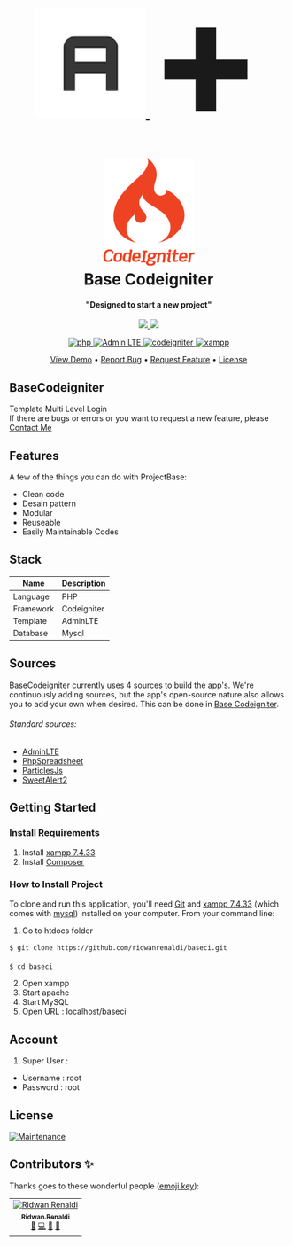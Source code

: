 <div align="center">
  <h1 align="center">
    <br>
    <a href="https://adminlte.io/" title="AdminLTE">
      <img src="assets/adminlte/dist/img/AdminLTELogo.png" alt="AdminLTE" width="200">
    </a>
    <span style="font-size: 300px;">+</span>
    <a href="https://www.codeigniter.com/" title="Codeigniter">
      <img src="assets/images/codeigniter.svg" alt="Codeigniter" width="165">
    </a>
    <br>
    Base Codeigniter
    <br>
  </h1>
</div>


<div align="center">
  <h4 align="center">"Designed to start a new project"</h4>
</div>


<div align="center">
  <p align="center">
    <a href="https://forthebadge.com">
      <img src="https://forthebadge.com/images/badges/powered-by-coffee.svg">
    </a>
    <a href="https://forthebadge.com">
      <img src="https://forthebadge.com/images/badges/built-with-love.svg">
    </a>
  </p>
</div>



<div align="center">
  <p align="center">
    <a href="https://www.php.net/" title="PHP">
      <img src="https://img.shields.io/badge/PHP-7.4.33-green.svg" alt="php">
    </a>
    <a href="https://adminlte.io/" title="Admin LTE">
      <img src="https://img.shields.io/badge/Admin LTE-3.2.0-1abc9c.svg" alt="Admin LTE">
    </a>
    <a href="https://www.codeigniter.com/" title="Codeigniter">
      <img src="https://img.shields.io/badge/Codeigniter-3.1.11-blue.svg" alt="codeigniter">
    </a>
    <a href="https://www.apachefriends.org/download.html" title="XAMPP">
      <img src="https://img.shields.io/badge/XAMPP-7.4.33-red.svg" alt="xampp">
    </a>
  </p>
</div>


<div align="center">
  <p align="center">
    <a href="#demo">View Demo</a> •
    <a href="#report">Report Bug</a> •
    <a href="#request">Request Feature</a> •
    <a href="#license">License</a>
  </p>
</div>



## BaseCodeigniter
Template Multi Level Login
<br>
If there are bugs or errors or you want to request a new feature, please [Contact Me](https://www.instagram.com/rid1bdbx/)



## Features

A few of the things you can do with ProjectBase:

* Clean code
* Desain pattern
* Modular
* Reuseable
* Easily Maintainable Codes



## Stack

| Name | Description |
| --- | --- |
| Language | PHP |
| Framework | Codeigniter |
| Template | AdminLTE |
| Database | Mysql |


## Sources

BaseCodeigniter currently uses 4 sources to build the app's. We're continuously adding
sources, but the app's open-source nature also allows you to add your own when
desired. This can be done in
[Base Codeigniter](https://github.com/ridwanrenaldi/baseci).

###### Standard sources:

* [AdminLTE](https://github.com/ColorlibHQ/AdminLTE)
* [PhpSpreadsheet](https://github.com/PHPOffice/PhpSpreadsheet)
* [ParticlesJs](https://github.com/VincentGarreau/particles.js/)
* [SweetAlert2](https://github.com/sweetalert2/sweetalert2)


## Getting Started
### Install Requirements
1. Install [xampp 7.4.33](https://www.apachefriends.org/download.html)
2. Install [Composer](https://getcomposer.org/)



### How to Install Project
To clone and run this application, you'll need [Git](https://git-scm.com) and [xampp 7.4.33](https://www.apachefriends.org/download.html) (which comes with [mysql](https://www.mysql.com/)) installed on your computer. From your command line:

1. Go to htdocs folder

```bash
$ git clone https://github.com/ridwanrenaldi/baseci.git

$ cd baseci
```


2. Open xampp
3. Start apache
4. Start MySQL
5. Open URL : localhost/baseci




## Account
1. Super User :
  * Username : root
  * Password : root



## License

[![Maintenance](https://img.shields.io/badge/LICENSE-MIT-blue.svg)](https://github.com/ridwanrenaldi/baseci/blob/main/license.txt)



## Contributors ✨

Thanks goes to these wonderful people
([emoji key](https://github.com/all-contributors/all-contributors#emoji-key)):

<!-- ALL-CONTRIBUTORS-LIST:START - Do not remove or modify this section -->
<!-- prettier-ignore-start -->
<!-- markdownlint-disable -->
<table>
  <tr>
    <td align="center">
      <a href="https://github.com/ridwanrenaldi">
        <img src="https://avatars.githubusercontent.com/u/31766893?v=4" width="100px;" alt="Ridwan Renaldi"/>
        <br />
        <sub>
          <b>Ridwan Renaldi</b>
        </sub>
      </a>
      <br />
      <a href="#question-CompuIves" title="Answering Questions">💬</a> 
      <a href="https://github.com/codesandbox/codesandbox-client/commits?author=CompuIves" title="Code">💻</a> 
      <a href="#design-CompuIves" title="Design">🎨</a> 
      <a href="https://github.com/codesandbox/codesandbox-client/commits?author=CompuIves" title="Documentation">📖</a> 
    </td>
  </tr>
</table>
